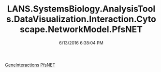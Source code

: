 ﻿---
title: LANS.SystemsBiology.AnalysisTools.DataVisualization.Interaction.Cytoscape.NetworkModel.PfsNET
date: 6/13/2016 6:38:04 PM
---

[GeneInteractions](T-LANS.SystemsBiology.AnalysisTools.DataVisualization.Interaction.Cytoscape.NetworkModel.PfsNET.GeneInteractions.html)
[PfsNET](T-LANS.SystemsBiology.AnalysisTools.DataVisualization.Interaction.Cytoscape.NetworkModel.PfsNET.PfsNET.html)
